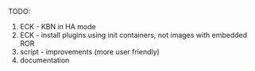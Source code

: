 TODO:
1. ECK - KBN in HA mode
2. ECK - install plugins using init containers, not images with embedded ROR 
3. script - improvements (more user friendly)
4. documentation
